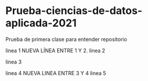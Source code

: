 # Prueba-ciencias-de-datos-aplicada-2021
Prueba de primera clase para entender repositorio 

linea 1
NUEVA LÍNEA ENTRE 1 Y 2.
linea 2

linea 3

linea 4
NUEVA LINEA ENTRE 3 Y 4
linea 5
